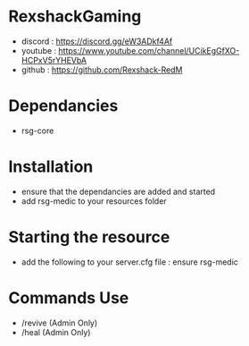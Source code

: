 # RexshackGaming
- discord : https://discord.gg/eW3ADkf4Af
- youtube : https://www.youtube.com/channel/UCikEgGfXO-HCPxV5rYHEVbA
- github : https://github.com/Rexshack-RedM

# Dependancies
- rsg-core

# Installation
- ensure that the dependancies are added and started
- add rsg-medic to your resources folder

# Starting the resource
- add the following to your server.cfg file : ensure rsg-medic

# Commands Use
- /revive <player id> (Admin Only)
- /heal <player id> (Admin Only)
